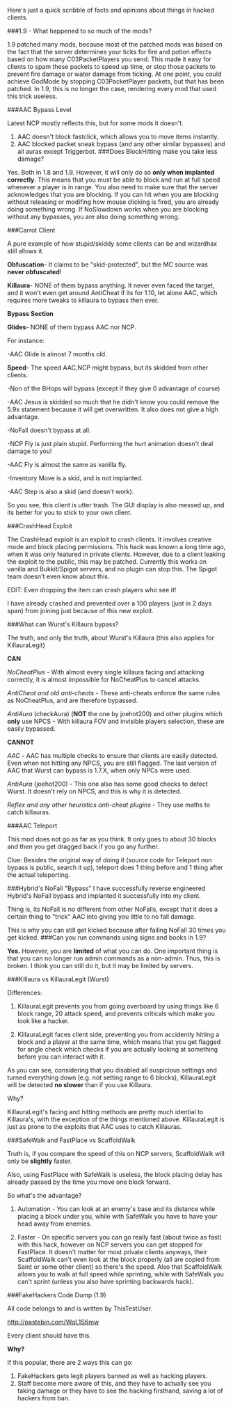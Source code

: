 Here's just a quick scribble of facts and opinions about things in hacked clients.

###1.9 - What happened to so much of the mods?

1.9 patched many mods, because most of the patched mods was based on the fact that the server determines your ticks for
fire and potion effects based on how many C03PacketPlayers you send. This made it easy for clients to spam these packets 
to speed up time, or stop those packets to prevent fire damage or water damage from ticking. At one point, you could achieve GodMode
by stopping C03PacketPlayer packets, but that has been patched. In 1.9, this is no longer the case, rendering every mod that used
this trick useless.

###AAC Bypass Level

Latest NCP mostly reflects this, but for some mods it doesn't.

1. AAC doesn't block fastclick, which allows you to move items instantly.
2. AAC blocked packet sneak bypass (and any other similar bypasses) and all auras except Triggerbot.
###Does BlockHitting make you take less damage?

Yes. Both in 1.8 and 1.9. However, it will only do so **only when implanted correctly**. This means that you must be able to block and run at full speed whenever a player is in range. You also need to make sure that the server acknowledges that you are blocking. If you can hit when you are blocking without releasing or modifing how mouse clicking is fired, you are already doing something wrong. If NoSlowdown works when you are blocking without any bypasses, you are also doing something wrong.

###Carrot Client

A pure example of how stupid/skiddy some clients can be and wizardhax still allows it.

**Obfuscation**- It claims to be "skid-protected", but the MC source was **never obfuscated**! 

**Killaura**- NONE of them bypass anything. It never even faced the target, and it won't even get around AntiCheat if its for 1.10, let alone AAC, which requires more tweaks to killaura to bypass then ever. 

**Bypass Section**

**Glides**- NONE of them bypass AAC nor NCP.

For instance:

-AAC Glide is almost 7 months old.

**Speed**- The speed AAC,NCP might bypass, but its skidded from other clients.

-Non of the BHops will bypass (except if they give 0 advantage of course)

-AAC Jesus is skidded so much that he didn't know you could remove the 5.9x statement because it will get overwritten. It also does not give a high advantage.

-NoFall doesn't bypass at all.

-NCP Fly is just plain stupid. Performing the hurt animation doesn't deal damage to you!

-AAC Fly is almost the same as vanilla fly.

-Inventory Move is a skid, and is not implanted.

-AAC Step is also a skid (and doesn't work).

So you see, this client is utter trash. The GUI display is also messed up, and its better for you to stick to your own client.

###CrashHead Exploit

The CrashHead exploit is an exploit to crash clients. It involves creative mode and block placing permissions. This hack was known a long time ago, when it was only featured in private clients. However, due to a client leaking the exploit to the public, this may be patched. Currently this works on vanilla and Bukkit/Spigot servers, and no plugin can stop this. The Spigot team doesn't even know about this. 

EDIT: Even dropping the item can crash players who see it! 



I have already crashed and prevented over a 100 players (just in 2 days span) from joining just because of this new exploit. 

###What can Wurst's Killaura bypass?

The truth, and only the truth, about Wurst's Killaura (this also applies for KillauraLegit)

**CAN**

*NoCheatPlus* - With almost every single killaura facing and attacking correctly, it is almost impossible for NoCheatPlus to cancel
attacks.

*AntiCheat and old anti-cheats* - These anti-cheats enforce the same rules as NoCheatPlus, and are therefore bypassed.

*AntiAura* (checkAura) (**NOT** the one by joehot200) and other plugins which **only** use NPCS - With killaura FOV and invisible players selection, these are easily bypassed.

**CANNOT**

*AAC* - AAC has multiple checks to ensure that clients are easily detected. Even when not hitting any NPCS, you are still flagged. The last version of AAC that Wurst can bypass is 1.7.X, when only NPCs were used.

*AntiAura* (joehot200) - This one also has some good checks to detect Wurst. It doesn't rely on NPCS, and this is why it is detected.  

*Reflex and any other heuristics anti-cheat plugins* - They use maths to catch killauras.

###AAC Teleport

This mod does not go as far as you think. It only goes to about 30 blocks and then you get dragged back if you go any further.

Clue: Besides the original way of doing it (source code for Teleport non bypass is public, search it up), teleport does 1 thing before and 1 thing after the actual teleporting.

###Hybrid's NoFall "Bypass"
I have successfully reverse engineered Hybrid's NoFall bypass and implanted it successfully into my client.

Thing is, its NoFall is no different from other NoFalls, except that it does a certain thing to "trick" AAC
into giving you little to no fall damage.

This is why you can still get kicked because after failing NoFall 30 times you get kicked.
###Can you run commands using signs and books in 1.9?

**Yes.** However, you are **limited** of what you can do. One important thing is that you can no longer run
admin commands as a non-admin. Thus, this is broken. I think you can still do it, but it may be limited by servers.

###Killaura vs KillauraLegit (Wurst)

Differences:

1. KillauraLegit prevents you from going overboard by using things like 6 block
range, 20 attack speed, and prevents criticals which make you look like a hacker.

2. KillauraLegit faces client side, preventing you from accidently hitting a block
and a player at the same time, which means that you get flagged for angle check 
which checks if you are actually looking at something before you can interact with it.

As you can see, considering that you disabled all suspicious settings and turned everything
down (e.g. not setting range to 6 blocks), KillauraLegit will be detected **no slower** 
than if you use Killaura. 

Why?

KillauraLegit's facing and hitting methods are pretty much idential to Killaura's, with the exception of the things
mentioned above. KillauraLegit is just as prone to the exploits that AAC uses to catch Killauras.

###SafeWalk and FastPlace vs ScaffoldWalk

Truth is, if you compare the speed of this on NCP servers, ScaffoldWalk will only be **slightly** faster.

Also, using FastPlace with SafeWalk is useless, the block placing delay has already passed by the time you move one block forward.

So what's the advantage?

1. Automation - You can look at an enemy's base and its distance while placing a block under you, while with SafeWalk you have to have your head away from enemies.

2. Faster - On specific servers you can go really fast (about twice as fast) with this hack, however on NCP servers you can get stopped for FastPlace. It doesn't matter for most private clients anyways, their ScaffoldWalk can't even look at the block properly (all are copied from Saint or some other client) so there's the speed. Also that ScaffoldWalk allows you to walk at full speed while sprinting, while with SafeWalk you can't sprint (unless you also have sprinting backwards hack).

###FakeHackers Code Dump (1.9)

All code belongs to and is written by ThisTestUser.

http://pastebin.com/WqL1S6mw

Every client should have this.

**Why?**

If this popular, there are 2 ways this can go:

1. FakeHackers gets legit players banned as well as hacking players.
2. Staff become more aware of this, and they have to actually see you taking damage or they have to see the hacking firsthand, saving a lot of hackers from ban.
